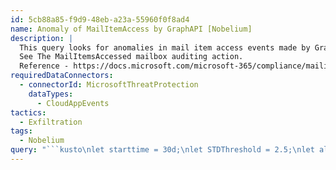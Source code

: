 ```yaml
---
id: 5cb88a85-f9d9-48eb-a23a-55960f0f8ad4
name: Anomaly of MailItemAccess by GraphAPI [Nobelium]
description: |
  This query looks for anomalies in mail item access events made by Graph API. It uses standard deviation to determine if the number of events is anomalous. The query returns all clientIDs where the amount of mail sent per day was larger than value given by the formula, 'average + STDThreshold(2.5)*(standard deviation)'.
  See The MailItemsAccessed mailbox auditing action.
  Reference - https://docs.microsoft.com/microsoft-365/compliance/mailitemsaccessed-forensics-investigations?view=o365-worldwide#the-mailitemsaccessed-mailbox-auditing-action
requiredDataConnectors:
  - connectorId: MicrosoftThreatProtection
    dataTypes:
      - CloudAppEvents
tactics:
  - Exfiltration
tags:
  - Nobelium
query: "```kusto\nlet starttime = 30d;\nlet STDThreshold = 2.5;\nlet allMailAccsessByGraphAPI = CloudAppEvents\n| where   ActionType == \"MailItemsAccessed\"\n| where Timestamp between (startofday(ago(starttime))..now())\n| where isnotempty(RawEventData['ClientAppId'] ) and RawEventData['AppId'] has \"00000003-0000-0000-c000-000000000000\"\n| extend ClientAppId = tostring(RawEventData['ClientAppId'])\n| extend OperationCount = toint(RawEventData['OperationCount'])\n| project Timestamp,OperationCount , ClientAppId;\nlet calculateNumberOfMailPerDay = allMailAccsessByGraphAPI\n| summarize NumberOfMailPerDay =sum(toint(OperationCount)) by ClientAppId,format_datetime(Timestamp, 'y-M-d');\nlet calculteAvgAndStdev=calculateNumberOfMailPerDay\n| summarize avg=avg(NumberOfMailPerDay),stev=stdev(NumberOfMailPerDay) by ClientAppId;\ncalculteAvgAndStdev  | join calculateNumberOfMailPerDay on ClientAppId\n| sort by ClientAppId\n|  where NumberOfMailPerDay > avg + STDThreshold * stev\n| project ClientAppId,Timestamp,NumberOfMailPerDay,avg,stev \n```"
---
```


